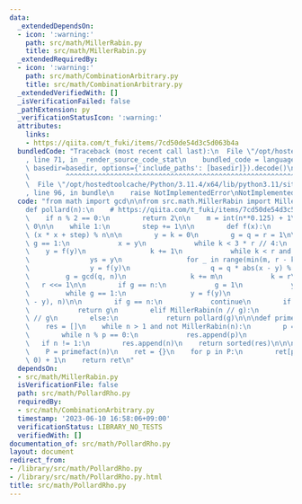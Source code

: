 ```yaml
---
data:
  _extendedDependsOn:
  - icon: ':warning:'
    path: src/math/MillerRabin.py
    title: src/math/MillerRabin.py
  _extendedRequiredBy:
  - icon: ':warning:'
    path: src/math/CombinationArbitrary.py
    title: src/math/CombinationArbitrary.py
  _extendedVerifiedWith: []
  _isVerificationFailed: false
  _pathExtension: py
  _verificationStatusIcon: ':warning:'
  attributes:
    links:
    - https://qiita.com/t_fuki/items/7cd50de54d3c5d063b4a
  bundledCode: "Traceback (most recent call last):\n  File \"/opt/hostedtoolcache/Python/3.11.4/x64/lib/python3.11/site-packages/onlinejudge_verify/documentation/build.py\"\
    , line 71, in _render_source_code_stat\n    bundled_code = language.bundle(stat.path,\
    \ basedir=basedir, options={'include_paths': [basedir]}).decode()\n          \
    \         ^^^^^^^^^^^^^^^^^^^^^^^^^^^^^^^^^^^^^^^^^^^^^^^^^^^^^^^^^^^^^^^^^^^^^^^^^^^^^^^^^\n\
    \  File \"/opt/hostedtoolcache/Python/3.11.4/x64/lib/python3.11/site-packages/onlinejudge_verify/languages/python.py\"\
    , line 96, in bundle\n    raise NotImplementedError\nNotImplementedError\n"
  code: "from math import gcd\n\nfrom src.math.MillerRabin import MillerRabin\n\n\n\
    def pollard(n):\n    # https://qiita.com/t_fuki/items/7cd50de54d3c5d063b4a\n\n\
    \    if n % 2 == 0:\n        return 2\n\n    m = int(n**0.125) + 1\n    step =\
    \ 0\n\n    while 1:\n        step += 1\n\n        def f(x):\n            return\
    \ (x * x + step) % n\n\n        y = k = 0\n        g = q = r = 1\n\n        while\
    \ g == 1:\n            x = y\n            while k < 3 * r // 4:\n            \
    \    y = f(y)\n                k += 1\n            while k < r and g == 1:\n \
    \               ys = y\n                for _ in range(min(m, r - k)):\n     \
    \               y = f(y)\n                    q = q * abs(x - y) % n\n       \
    \         g = gcd(q, n)\n                k += m\n            k = r\n         \
    \   r <<= 1\n\n        if g == n:\n            g = 1\n            y = ys\n   \
    \         while g == 1:\n                y = f(y)\n                g = gcd(abs(x\
    \ - y), n)\n\n        if g == n:\n            continue\n        if MillerRabin(g):\n\
    \            return g\n        elif MillerRabin(n // g):\n            return n\
    \ // g\n        else:\n            return pollard(g)\n\n\ndef primefact(n):\n\
    \    res = []\n    while n > 1 and not MillerRabin(n):\n        p = pollard(n)\n\
    \        while n % p == 0:\n            res.append(p)\n            n //= p\n \
    \   if n != 1:\n        res.append(n)\n    return sorted(res)\n\n\ndef primedict(n):\n\
    \    P = primefact(n)\n    ret = {}\n    for p in P:\n        ret[p] = ret.get(p,\
    \ 0) + 1\n    return ret\n"
  dependsOn:
  - src/math/MillerRabin.py
  isVerificationFile: false
  path: src/math/PollardRho.py
  requiredBy:
  - src/math/CombinationArbitrary.py
  timestamp: '2023-06-10 16:58:06+09:00'
  verificationStatus: LIBRARY_NO_TESTS
  verifiedWith: []
documentation_of: src/math/PollardRho.py
layout: document
redirect_from:
- /library/src/math/PollardRho.py
- /library/src/math/PollardRho.py.html
title: src/math/PollardRho.py
---
```

